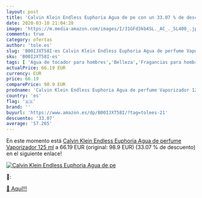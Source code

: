 ```yaml
---
layout: post
title: 'Calvin Klein Endless Euphoria Agua de pe con un 33.07 % de descuento'
date: 2020-03-10 21:04:28
image: 'https://m.media-amazon.com/images/I/31GFd3kb4SL._AC_._SL400_.jpg'
comments: true
category: ofertas
author: 'tole.es'
slug: 'B00IJXT58I-es Calvin Klein Endless Euphoria Agua de perfume Vaporizador...'
sku: 'B00IJXT58I-es'
tags: [ 'Agua de tocador para hombres','Belleza','Fragancias para hombres','Perfumes y fragancias','Productos para el cuidado de la piel','Sets y juegos para el cuidado de la piel','agua','de','perfume', ]
actualPrice: 66.19 EUR
currency: EUR
price: 66.19
comparePrice: 98.9 EUR
prodname: 'Calvin Klein Endless Euphoria Agua de perfume Vaporizador 125 ml'
country: 'es'
flag: '🇪🇸'
brand: ''
buyurl: 'https://www.amazon.es/dp/B00IJXT58I/?tag=tolees-21'
descuento: '33.07'
average: '57.265'
---
```


En este momento está [Calvin Klein Endless Euphoria Agua de perfume Vaporizador 125 ml](https://www.amazon.es/dp/B00IJXT58I/?tag=tolees-21) a 66.19 EUR (original: 98.9 EUR) (33.07 %  de descuento) en el siguiente enlace!

[![Calvin Klein Endless Euphoria Agua de pe](https://m.media-amazon.com/images/I/31GFd3kb4SL._AC_._SL400_.jpg)](https://www.amazon.es/dp/B00IJXT58I/?tag=tolees-21)

🔎:


[🛒 Aquí!!!](https://www.amazon.es/dp/B00IJXT58I/?tag=tolees-21)
